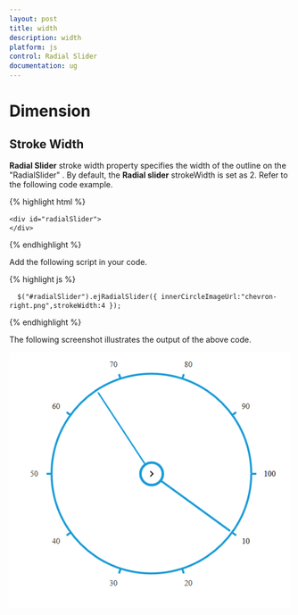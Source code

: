 ```yaml
---
layout: post
title: width
description: width
platform: js
control: Radial Slider
documentation: ug
---
```


# Dimension

## Stroke Width

**Radial Slider** stroke width  property  specifies the width of the outline on the "RadialSlider" . By default, the **Radial slider** strokeWidth is set as 2. Refer to the following code example.

{% highlight html %}

    <div id="radialSlider">
    </div>
    
{% endhighlight %}

Add the following script in your code.
    
{% highlight js %}

      $("#radialSlider").ejRadialSlider({ innerCircleImageUrl:"chevron-right.png",strokeWidth:4 });

{% endhighlight %}


The following screenshot illustrates the output of the above code.

![](width_images\width_img1.png)



